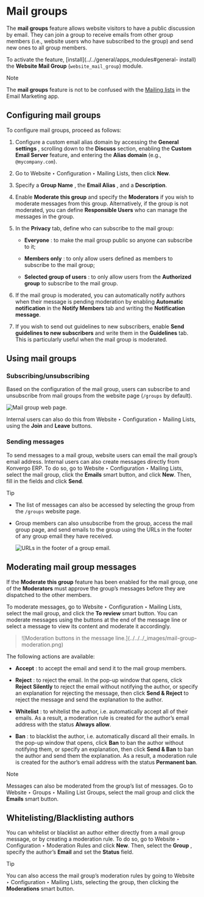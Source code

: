 # Mail groups

The **mail groups** feature allows website visitors to have a public
discussion by email. They can join a group to receive emails from other group
members (i.e., website users who have subscribed to the group) and send new
ones to all group members.

To activate the feature, [install](../../general/apps_modules#general-
install) the **Website Mail Group** (`website_mail_group`) module.

<div class="alert alert-primary">
<p class="alert-title">
Note</p><p>The <b>mail groups</b> feature is not to be confused with the
<a href="../../marketing/email_marketing/mailing_lists">Mailing lists</a> in the Email Marketing app.</p>
</div>

## Configuring mail groups

To configure mail groups, proceed as follows:

  1. Configure a custom email alias domain by accessing the **General settings** , scrolling down to the **Discuss** section, enabling the **Custom Email Server** feature, and entering the **Alias domain** (e.g., `@mycompany.com`).

  2. Go to Website ‣ Configuration ‣ Mailing Lists, then click **New**.

  3. Specify a **Group Name** , the **Email Alias** , and a **Description**.

  4. Enable **Moderate this group** and specify the **Moderators** if you wish to moderate messages from this group. Alternatively, if the group is not moderated, you can define **Responsible Users** who can manage the messages in the group.

  5. In the **Privacy** tab, define who can subscribe to the mail group:

     * **Everyone** : to make the mail group public so anyone can subscribe to it;

     * **Members only** : to only allow users defined as members to subscribe to the mail group;

     * **Selected group of users** : to only allow users from the **Authorized group** to subscribe to the mail group.

  6. If the mail group is moderated, you can automatically notify authors when their message is pending moderation by enabling **Automatic notification** in the **Notify Members** tab and writing the **Notification message**.

  7. If you wish to send out guidelines to new subscribers, enable **Send guidelines to new subscribers** and write them in the **Guidelines** tab. This is particularly useful when the mail group is moderated.

## Using mail groups

### Subscribing/unsubscribing

Based on the configuration of the mail group, users can subscribe to and
unsubscribe from mail groups from the website page (`/groups` by default).

![Mail group web page.](../../../_images/mail-group-page.png)

Internal users can also do this from Website ‣ Configuration ‣ Mailing Lists,
using the **Join** and **Leave** buttons.

### Sending messages

To send messages to a mail group, website users can email the mail group’s
email address. Internal users can also create messages directly from Konvergo ERP. To
do so, go to Website ‣ Configuration ‣ Mailing Lists, select the mail group,
click the **Emails** smart button, and click **New**. Then, fill in the fields
and click **Send**.

<div class="alert alert-info">
<p class="alert-title">
Tip</p><ul>
<li><p>The list of messages can also be accessed by selecting the group from the <code>/groups</code> website
page.</p></li>
<li><p>Group members can also unsubscribe from the group, access the mail group page, and send emails
to the group using the URLs in the footer of any group email they have received.</p>
<img alt="URLs in the footer of a group email." src="../../../_images/mail-group-URLs.png"/>
</li>
</ul>
</div>

## Moderating mail group messages

If the **Moderate this group** feature has been enabled for the mail group,
one of the **Moderators** must approve the group’s messages before they are
dispatched to the other members.

To moderate messages, go to Website ‣ Configuration ‣ Mailing Lists, select
the mail group, and click the **To review** smart button. You can moderate
messages using the buttons at the end of the message line or select a message
to view its content and moderate it accordingly.

> ![Moderation buttons in the message line.](../../../_images/mail-group-
> moderation.png)

The following actions are available:

  * **Accept** : to accept the email and send it to the mail group members.

  * **Reject** : to reject the email. In the pop-up window that opens, click **Reject Silently** to reject the email without notifying the author, or specify an explanation for rejecting the message, then click **Send & Reject** to reject the message and send the explanation to the author.

  * **Whitelist** : to whitelist the author, i.e. automatically accept all of their emails. As a result, a moderation rule is created for the author’s email address with the status **Always allow**.

  * **Ban** : to blacklist the author, i.e. automatically discard all their emails. In the pop-up window that opens, click **Ban** to ban the author without notifying them, or specify an explanation, then click **Send & Ban** to ban the author and send them the explanation. As a result, a moderation rule is created for the author’s email address with the status **Permanent ban**.

<div class="alert alert-primary">
<p class="alert-title">
Note</p><p>Messages can also be moderated from the group’s list of messages. Go to Website
‣ Groups ‣ Mailing List Groups, select the mail group and click the <b>Emails</b> smart
button.</p>
</div>

## Whitelisting/Blacklisting authors

You can whitelist or blacklist an author either directly from a mail group
message, or by creating a moderation rule. To do so, go to Website ‣
Configuration ‣ Moderation Rules and click **New**. Then, select the **Group**
, specify the author’s **Email** and set the **Status** field.

<div class="alert alert-info">
<p class="alert-title">
Tip</p><p>You can also access the mail group’s moderation rules by going to Website ‣
Configuration ‣ Mailing Lists, selecting the group, then clicking the <b>Moderations</b>
smart button.</p>
</div>

